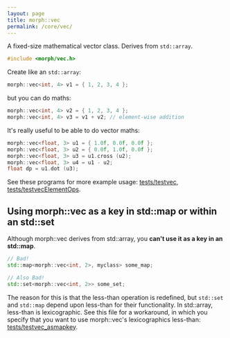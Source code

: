 ```yaml
---
layout: page
title: morph::vec
permalink: /core/vec/
---
```


A fixed-size mathematical vector class. Derives from `std::array`.

```c++
#include <morph/vec.h>
```
Create like an `std::array`:

```c++
morph::vec<int, 4> v1 = { 1, 2, 3, 4 };
```
but you can do maths:

```c++
morph::vec<int, 4> v2 = { 1, 2, 3, 4 };
morph::vec<int, 4> v3 = v1 + v2; // element-wise addition
```

It's really useful to be able to do vector maths:

```c++
morph::vec<float, 3> u1 = { 1.0f, 0.0f, 0.0f };
morph::vec<float, 3> u2 = { 0.0f, 1.0f, 0.0f };
morph::vec<float, 3> u3 = u1.cross (u2);
morph::vec<float, 3> u4 = u1 - u2;
float dp = u1.dot (u3);
```

See these programs for more example usage: [tests/testvec](https://github.com/ABRG-Models/morphologica/blob/main/tests/testvec.cpp), [tests/testvecElementOps](https://github.com/ABRG-Models/morphologica/blob/main/tests/testvecElementOps.cpp).

## Using morph::vec as a key in std::map or within an std::set

Although morph::vec derives from std::array, you **can't use it as a key in an std::map**.

```c++
// Bad!
std::map<morph::vec<int, 2>, myclass> some_map;

// Also Bad!
std::set<morph::vec<int, 2>> some_set;
```

The reason for this is that the less-than operation is redefined, but `std::set` and `std::map` depend upon less-than for their functionality. In std::array, less-than is lexicographic. See this file for a workaround, in which you specify that you want to use morph::vec's lexicographics less-than: [tests/testvec_asmapkey](https://github.com/ABRG-Models/morphologica/blob/main/tests/testvec_asmapkey.cpp).
